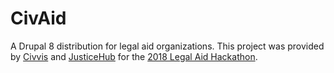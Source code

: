 # CivAid
A Drupal 8 distribution for legal aid organizations. This project was provided by [Civvis](https://civvis.com) and [JusticeHub](https://justicehub.tools) for the [2018 Legal Aid Hackathon](https://www.legalaidhackathon.org).
